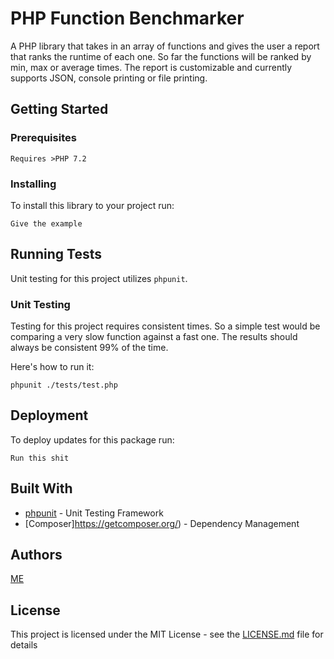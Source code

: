 # PHP Function Benchmarker

A PHP library that takes in an array of functions and gives the user a report that ranks the runtime of each one.
So far the functions will be ranked by min, max or average times.
The report is customizable and currently supports JSON, console printing or file printing.

## Getting Started

### Prerequisites

```
Requires >PHP 7.2
```

### Installing

To install this library to your project run:

```
Give the example
```

## Running Tests

Unit testing for this project utilizes `phpunit`.

### Unit Testing

Testing for this project requires consistent times.
So a simple test would be comparing a very slow function against a fast one.
The results should always be consistent 99% of the time.

Here's how to run it:

```
phpunit ./tests/test.php
```

## Deployment

To deploy updates for this package run:

```
Run this shit
```

## Built With

- [phpunit](https://phpunit.de/getting-started/phpunit-8.html) - Unit Testing Framework
- [Composer]https://getcomposer.org/) - Dependency Management

## Authors

[ME](https://github.com/eandrews737)

## License

This project is licensed under the MIT License - see the [LICENSE.md](LICENSE.md) file for details
